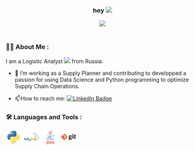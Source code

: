 <div id="header" align="center">

<h3>
  hey
  <img src="https://media.giphy.com/media/hvRJCLFzcasrR4ia7z/giphy.gif" width="30px"/>
</h3>
</div>
<div id="header" align="center">
  <img src="https://media.giphy.com/media/fCk3cneTD6TKklSOcf/giphy.gif" width="100"/>
</div>
<div id="header" align="center">
<img src="https://komarev.com/ghpvc/?username=AlexChin-dev&style=flat-square&color=blue" alt=""/>
</div>  


### :man_technologist: About Me : 
I am a Logistic Analyst <img src="https://media.giphy.com/media/WUlplcMpOCEmTGBtBW/giphy.gif" width="30"> from Russia. 

- :telescope: I’m working as a Supply Planner and contributing to developped a passion for using Data Science and Python programming to optimize Supply Chain Operations.

- :mailbox:How to reach me: [![Linkedin Badge](https://img.shields.io/badge/-kakbar-blue?style=flat&logo=Linkedin&logoColor=white)](https://www.linkedin.com/mwlite/in/postnikovalexander)

### :hammer_and_wrench: Languages and Tools :
<div>
  <img src="https://github.com/devicons/devicon/blob/master/icons/python/python-original.svg"  title="Java" alt="Java" width="40" height="40"/>&nbsp;
  <img src="https://github.com/devicons/devicon/blob/master/icons/mysql/mysql-original-wordmark.svg" title="MySQL"  alt="MySQL" width="40" height="40"/>&nbsp;
  <img src="https://github.com/devicons/devicon/blob/master/icons/java/java-original-wordmark.svg" title="Java" alt="Java" width="40" height="40"/>&nbsp;
  <img src="https://github.com/devicons/devicon/blob/master/icons/git/git-original-wordmark.svg" title="Git" **alt="Git" width="40" height="40"/>
</div>
